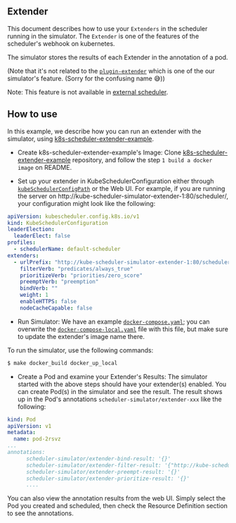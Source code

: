 ## Extender

This document describes how to use your `Extenders` in the scheduler running in the simulator.
The `Extender` is one of the features of the scheduler's webhook on kubernetes.

The simulator stores the results of each Extender in the annotation of a pod.

(Note that it's not related to the [`plugin-extender`](./plugin-extender.md) which is one of the our simulator's feature. 
(Sorry for the confusing name 😅))

Note: This feature is not available in [external scheduler](./external-scheduler.md).

## How to use
In this example, we describe how you can run an extender with the simulator, using [k8s-scheduler-extender-example](https://github.com/everpeace/k8s-scheduler-extender-example).

+ Create k8s-scheduler-extender-example's Image: Clone [k8s-scheduler-extender-example](https://github.com/everpeace/k8s-scheduler-extender-example) repository, and follow the step `1 build a docker image` on README.

+ Set up your extender in KubeSchedulerConfiguration either through [`kubeSchedulerConfigPath`](./simulator-server-config.md) or the Web UI.
For example, if you are running the server on http://kube-scheduler-simulator-extender-1:80/scheduler/, your configuration might look like the following:

```yaml
apiVersion: kubescheduler.config.k8s.io/v1
kind: KubeSchedulerConfiguration
leaderElection:
  leaderElect: false
profiles:
  - schedulerName: default-scheduler
extenders:
  - urlPrefix: "http://kube-scheduler-simulator-extender-1:80/scheduler"
    filterVerb: "predicates/always_true"
    prioritizeVerb: "priorities/zero_score"
    preemptVerb: "preemption"
    bindVerb: ""
    weight: 1
    enableHTTPS: false
    nodeCacheCapable: false
```

+ Run Simulator:
We have an example [`docker-compose.yaml`](./example/docker-compose.yaml); you can overwrite the [`docker-compose-local.yaml`](../../docker-compose-local.yml) file with this file, but make sure to update the extender's image name there.

To run the simulator, use the following commands:
```sh
$ make docker_build docker_up_local
```

+ Create a Pod and examine your Extender's Results:
The simulator started with the above steps should have your extender(s) enabled. You can create Pod(s) in the simulator and see the result. 
The result shows up in the Pod's annotations `scheduler-simulator/extender-xxx` like the following:

```yaml
kind: Pod
apiVersion: v1
metadata:
  name: pod-2rsvz
...
annotations:
      scheduler-simulator/extender-bind-result: '{}'
      scheduler-simulator/extender-filter-result: '{"http://kube-scheduler-simulator-extender-1:80/scheduler":{"Nodes":{"metadata":{},"items":[{"metadata":{"name":"node-tzjll","generateName":"node-","uid":"a3e39211-2200-4dee-99a8-a27b2ac528b3","resourceVersion":"223","creationTimestamp":"2024-09-25T12:24:50Z","annotations":{"node.alpha.kubernetes.io/ttl":"0"},"managedFields":[{"manager":"kube-controller-manager","operation":"Update","apiVersion":"v1","time":"2024-09-25T12:24:50Z","fieldsType":"FieldsV1","fieldsV1":{"f:metadata":{"f:annotations":{".":{},"f:node.alpha.kubernetes.io/ttl":{}}}}},{"manager":"simulator","operation":"Update","apiVersion":"v1","time":"2024-09-25T12:24:50Z","fieldsType":"FieldsV1","fieldsV1":{"f:metadata":{"f:generateName":{}}}}]},"spec":{},"status":{"capacity":{"cpu":"4","memory":"32Gi","pods":"110"},"allocatable":{"cpu":"4","memory":"32Gi","pods":"110"},"phase":"Running","conditions":[{"type":"Ready","status":"True","lastHeartbeatTime":null,"lastTransitionTime":null}],"daemonEndpoints":{"kubeletEndpoint":{"Port":0}},"nodeInfo":{"machineID":"","systemUUID":"","bootID":"","kernelVersion":"","osImage":"","containerRuntimeVersion":"","kubeletVersion":"","kubeProxyVersion":"","operatingSystem":"","architecture":""}}}]},"NodeNames":null,"FailedNodes":{},"FailedAndUnresolvableNodes":null,"Error":""}}'
      scheduler-simulator/extender-preempt-result: '{}'
      scheduler-simulator/extender-prioritize-result: '{}'
      ....
```

You can also view the annotation results from the web UI. Simply select the Pod you created and scheduled, then check the Resource Definition section to see the annotations.

